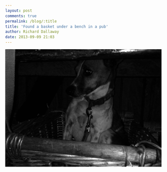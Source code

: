 ```yaml
---
layout: post
comments: true
permalink: /blog/:title
title: 'Found a basket under a bench in a pub'
author: Richard Dallaway
date: 2013-09-09 21:03
---
```


<div><a href="/media/tp_IMG_20130909_210134.JPG"><img src="/media/tp_thumb_IMG_20130909_210134.JPG" width="500" height="375"/></a></div>


  
      
